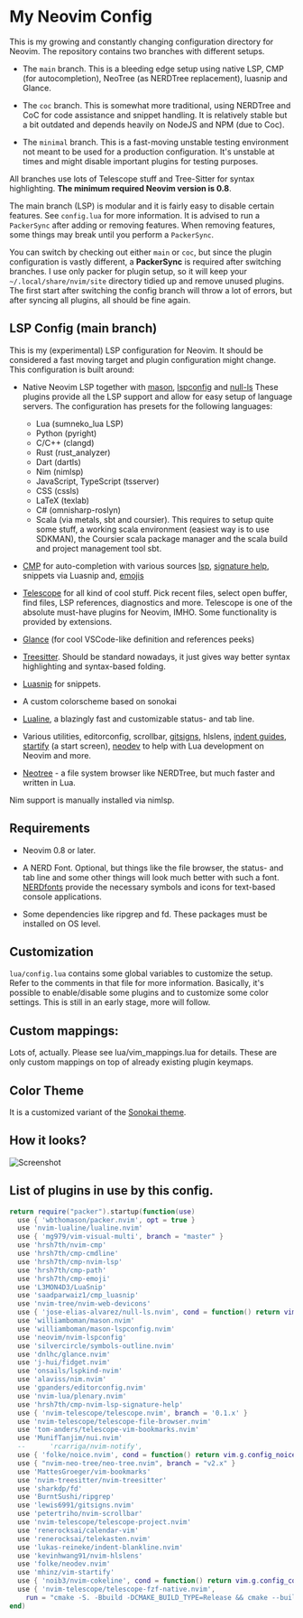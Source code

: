 # My Neovim Config

This is my growing and constantly changing configuration directory for Neovim. The repository contains 
two branches with different setups.

- The `main` branch. This is a bleeding edge setup using native LSP, CMP (for autocompletion), NeoTree 
  (as NERDTree replacement), luasnip and Glance.

- The `coc` branch. This is somewhat more traditional, using NERDTree and CoC for code assistance and 
  snippet handling. It is  relatively stable but a bit outdated and depends heavily on NodeJS and NPM 
  (due to Coc).

- The `minimal` branch. This is a fast-moving unstable testing environment not meant to be used for a 
  production configuration. It's unstable at times and might disable important plugins for testing 
  purposes.

All branches use lots of Telescope stuff and Tree-Sitter for syntax highlighting. **The minimum required 
Neovim version is 0.8**.

The main branch (LSP) is modular and it is fairly easy to disable certain features. See `config.lua` for 
more information. It is advised to run a `PackerSync` after adding or removing features. When removing 
features, some things may break until you perform a `PackerSync`.

You can switch by checking out either `main` or `coc`, but since the plugin configuration is vastly 
different, a **PackerSync** is required after switching branches. I use only packer for plugin setup, so 
it will keep your `~/.local/share/nvim/site` directory tidied up and remove unused plugins. The first 
start after switching the config branch will throw a lot of errors, but after syncing all plugins, all 
should be fine again.

## LSP Config (main branch)

This is my (experimental) LSP configuration for Neovim. It should be considered a fast moving target and 
plugin configuration might change. This configuration is built around:

* Native Neovim LSP together with [mason](https://github.com/williamboman/mason.nvim), 
  [lspconfig](https://github.com/neovim/nvim-lspconfig) and 
  [null-ls](https://github.com/jose-elias-alvarez/null-ls.nvim) These plugins provide all the LSP support 
  and allow for easy setup of language servers. The configuration has presets for the following 
  languages:

  * Lua (sumneko_lua LSP)
  * Python (pyright)
  * C/C++  (clangd)
  * Rust   (rust_analyzer)
  * Dart   (dartls)
  * Nim    (nimlsp)
  * JavaScript, TypeScript (tsserver)
  * CSS    (cssls)
  * LaTeX  (texlab)
  * C# (omnisharp-roslyn)
  * Scala (via metals, sbt and coursier). This requires to setup quite some stuff, a working scala 
    environment (easiest way is to use SDKMAN), the Coursier scala package manager and the scala build 
    and project management tool sbt.

* [CMP](https://github.com/hrsh7th/nvim-cmp) for auto-completion with various sources 
  [lsp](https://github.com/hrsh7th/cmp-nvim-lsp), [signature 
  help](https://github.com/hrsh7th/cmp-nvim-lsp-signature-help), snippets via Luasnip and, 
  [emojis](https://github.com/hrsh7th/cmp-emoji) 

* [Telescope](https://github.com/nvim-telescope/telescope.nvim) for all kind of cool stuff. Pick recent 
  files, select open buffer, find files, LSP references, diagnostics and more. Telescope is one of the 
  absolute must-have plugins for Neovim, IMHO. Some functionality is provided by extensions.

* [Glance](https://github.com/DNLHC/glance.nvim) (for cool VSCode-like definition and references peeks)

* [Treesitter](https://github.com/nvim-treesitter). Should be standard nowadays, it just gives way better 
  syntax highlighting and syntax-based folding.

* [Luasnip](https://github.com/L3MON4D3/LuaSnip) for snippets.

* A custom colorscheme based on sonokai

* [Lualine](https://github.com/nvim-lualine/lualine.nvim), a blazingly fast and customizable status- and 
  tab line.
  
* Various utilities, editorconfig, scrollbar, [gitsigns](https://github.com/lewis6991/gitsigns.nvim), 
  hlslens, [indent guides](https://github.com/lukas-reineke/indent-blankline.nvim), 
  [startify](https://github.com/mhinz/vim-startify) (a start screen), 
  [neodev](https://github.com/folke/neodev.nvim) to help with Lua development on Neovim and more.

* [Neotree](https://github.com/nvim-neo-tree/neo-tree.nvim) - a file system browser like NERDTree, but 
  much faster and written in Lua.

Nim support is manually installed via nimlsp.

## Requirements

* Neovim 0.8 or later.

* A NERD Font. Optional, but things like the file browser, the status- and tab line and some other things 
  will look much better with such a font. [NERDfonts](https://www.nerdfonts.com/) provide the necessary 
  symbols and icons for text-based console applications.

* Some dependencies like ripgrep and fd. These packages must be installed on OS level.

## Customization

`lua/config.lua` contains some global variables to customize the setup. Refer to the comments in that 
file for more information. Basically, it's possible to enable/disable some plugins and to customize some color 
settings. This is still in an early stage, more will follow.

## Custom mappings:

Lots of, actually. Please see lua/vim_mappings.lua for details. These are only custom mappings on top of 
already existing plugin keymaps.

## Color Theme

It is a customized variant of the [Sonokai theme](https://github.com/sainnhe/sonokai).

## How it looks?

![Screenshot](https://gitlab.com/silvercircle74/nvim/-/blob/minimal/screenshot.png)

## List of plugins in use by this config.

```lua
return require("packer").startup(function(use)
  use { 'wbthomason/packer.nvim', opt = true }
  use 'nvim-lualine/lualine.nvim'
  use { 'mg979/vim-visual-multi', branch = "master" }
  use 'hrsh7th/nvim-cmp'
  use 'hrsh7th/cmp-cmdline'
  use 'hrsh7th/cmp-nvim-lsp'
  use 'hrsh7th/cmp-path'
  use 'hrsh7th/cmp-emoji'
  use 'L3MON4D3/LuaSnip'
  use 'saadparwaiz1/cmp_luasnip'
  use 'nvim-tree/nvim-web-devicons'
  use { 'jose-elias-alvarez/null-ls.nvim', cond = function() return vim.g.config_null_ls end }
  use 'williamboman/mason.nvim'
  use 'williamboman/mason-lspconfig.nvim'
  use 'neovim/nvim-lspconfig'
  use 'silvercircle/symbols-outline.nvim'
  use 'dnlhc/glance.nvim'
  use 'j-hui/fidget.nvim'
  use 'onsails/lspkind-nvim'
  use 'alaviss/nim.nvim'
  use 'gpanders/editorconfig.nvim'
  use 'nvim-lua/plenary.nvim'
  use 'hrsh7th/cmp-nvim-lsp-signature-help'
  use { 'nvim-telescope/telescope.nvim', branch = '0.1.x' }
  use 'nvim-telescope/telescope-file-browser.nvim'
  use 'tom-anders/telescope-vim-bookmarks.nvim'
  use 'MunifTanjim/nui.nvim'
  --      'rcarriga/nvim-notify',
  use { 'folke/noice.nvim', cond = function() return vim.g.config_noice end }
  use { "nvim-neo-tree/neo-tree.nvim", branch = "v2.x" }
  use 'MattesGroeger/vim-bookmarks'
  use 'nvim-treesitter/nvim-treesitter'
  use 'sharkdp/fd'
  use 'BurntSushi/ripgrep'
  use 'lewis6991/gitsigns.nvim'
  use 'petertriho/nvim-scrollbar'
  use 'nvim-telescope/telescope-project.nvim'
  use 'renerocksai/calendar-vim'
  use 'renerocksai/telekasten.nvim'
  use 'lukas-reineke/indent-blankline.nvim'
  use 'kevinhwang91/nvim-hlslens'
  use 'folke/neodev.nvim'
  use 'mhinz/vim-startify'
  use { 'noib3/nvim-cokeline', cond = function() return vim.g.config_cokeline end }
  use { 'nvim-telescope/telescope-fzf-native.nvim',
    run = "cmake -S. -Bbuild -DCMAKE_BUILD_TYPE=Release && cmake --build build --config Release && cmake --install build --prefix build" }
end)
```
